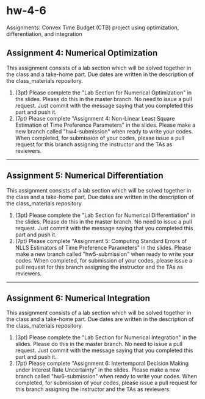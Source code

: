 # hw-4-6
Assignments: Convex Time Budget (CTB) project using optimization, differentiation, and integration

## Assignment 4: Numerical Optimization
This assignment consists of a lab section which will be solved together in the class and a take-home part. Due dates are written in the description of the class_materials repository.

1. (3pt) Please complete the "Lab Section for Numerical Optimization" in the slides. Please do this in the master branch. No need to issue a pull request. Just commit with the message saying that you completed this part and push it.
1. (7pt) Please complete "Assignment 4: Non-Linear Least Square Estimation of Time Preference Parameters" in the slides. Please make a new branch called "hw4-submission" when ready to write your codes. When completed, for submission of your codes, please issue a pull request for this branch assigning the instructor and the TAs as reviewers.

---
## Assignment 5: Numerical Differentiation
This assignment consists of a lab section which will be solved together in the class and a take-home part. Due dates are written in the description of the class_materials repository.

1. (3pt) Please complete the "Lab Section for Numerical Differentiation" in the slides. Please do this in the master branch. No need to issue a pull request. Just commit with the message saying that you completed this part and push it.
1. (7pt) Please complete "Assignment 5: Computing Standard Errors of NLLS Estimators of Time Preference Parameters" in the slides. Please make a new branch called "hw5-submission" when ready to write your codes. When completed, for submission of your codes, please issue a pull request for this branch assigning the instructor and the TAs as reviewers.

---
## Assignment 6: Numerical Integration
This assignment consists of a lab section which will be solved together in the class and a take-home part. Due dates are written in the description of the class_materials repository.

1. (3pt) Please complete the "Lab Section for Numerical Integration" in the slides. Please do this in the master branch. No need to issue a pull request. Just commit with the message saying that you completed this part and push it.
1. (7pt) Please complete "Assignment 6: Intertemporal Decision Making under Interest Rate Uncertainty" in the slides. Please make a new branch called "hw6-submission" when ready to write your codes. When completed, for submission of your codes, please issue a pull request for this branch assigning the instructor and the TAs as reviewers.
